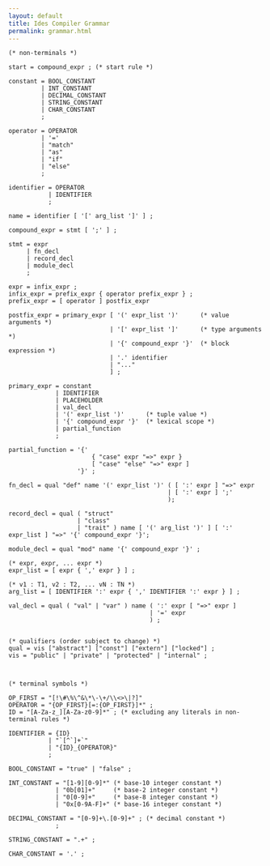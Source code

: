 ```yaml
---
layout: default
title: Ides Compiler Grammar
permalink: grammar.html
---
```



    (* non-terminals *)

    start = compound_expr ; (* start rule *)

    constant = BOOL_CONSTANT 
             | INT_CONSTANT 
             | DECIMAL_CONSTANT 
             | STRING_CONSTANT
             | CHAR_CONSTANT
             ;

    operator = OPERATOR
             | '='
             | "match"
             | "as"
             | "if"
             | "else"
             ;

    identifier = OPERATOR
               | IDENTIFIER
               ;

    name = identifier [ '[' arg_list ']' ] ;

    compound_expr = stmt [ ';' ] ;

    stmt = expr
         | fn_decl
         | record_decl
         | module_decl
         ;

    expr = infix_expr ;
    infix_expr = prefix_expr { operator prefix_expr } ;
    prefix_expr = [ operator ] postfix_expr

    postfix_expr = primary_expr [ '(' expr_list ')'      (* value arguments *)
                                | '[' expr_list ']'      (* type arguments *)
                                | '{' compound_expr '}'  (* block expression *)
                                | '.' identifier
                                | "..."
                                ] ;

    primary_expr = constant
                 | IDENTIFIER
                 | PLACEHOLDER
                 | val_decl
                 | '(' expr_list ')'      (* tuple value *)
                 | '{' compound_expr '}'  (* lexical scope *)
                 | partial_function
                 ;

    partial_function = '{' 
                           { "case" expr "=>" expr } 
                           [ "case" "else" "=>" expr ]
                       '}' ;

    fn_decl = qual "def" name '(' expr_list ')' ( [ ':' expr ] "=>" expr
                                                | [ ':' expr ] ';'
                                                );

    record_decl = qual ( "struct" 
                       | "class" 
                       | "trait" ) name [ '(' arg_list ')' ] [ ':' expr_list ] "=>" '{' compound_expr '}';

    module_decl = qual "mod" name '{' compound_expr '}' ;

    (* expr, expr, ... expr *)
    expr_list = [ expr { ',' expr } ] ;

    (* v1 : T1, v2 : T2, ... vN : TN *)
    arg_list = [ IDENTIFIER ':' expr { ',' IDENTIFIER ':' expr } ] ;

    val_decl = qual ( "val" | "var" ) name ( ':' expr [ "=>" expr ]
                                           | '=' expr
                                           ) ;


    (* qualifiers (order subject to change) *)
    qual = vis ["abstract"] ["const"] ["extern"] ["locked"] ;
    vis = "public" | "private" | "protected" | "internal" ;



    (* terminal symbols *)

    OP_FIRST = "[!\#\%\^&\*\-\+/\\<>\|?]"
    OPERATOR = "{OP_FIRST}[=:{OP_FIRST}]*" ;
    ID = "[A-Za-z_][A-Za-z0-9]*" ; (* excluding any literals in non-terminal rules *)

    IDENTIFIER = {ID}
               | "`[^`]+`"
               | "{ID}_{OPERATOR}"
               ;

    BOOL_CONSTANT = "true" | "false" ;

    INT_CONSTANT = "[1-9][0-9]*" (* base-10 integer constant *)
                 | "0b[01]+"     (* base-2 integer constant *)
                 | "0[0-9]+"     (* base-8 integer constant *)
                 | "0x[0-9A-F]+" (* base-16 integer constant *)

    DECIMAL_CONSTANT = "[0-9]+\.[0-9]+" ; (* decimal constant *)
                 ;

    STRING_CONSTANT = ".+" ;

    CHAR_CONSTANT = '.' ;
